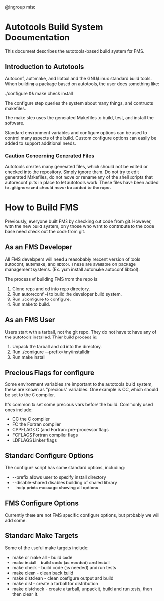 @ingroup misc
# Autotools Build System Documentation

This document describes the autotools-based build system for FMS.

## Introduction to Autotools

Autoconf, automake, and libtool and the GNU/Linux standard build
tools. When building a package based on autotools, the user does
something like:

./configure && make check install

The configure step queries the system about many things, and contructs
makefiles.

The make step uses the generated Makefiles to build, test, and install
the software.

Standard environment variables and configure options can be used to
control many aspects of the build. Custom configure options can easily
be added to support additional needs.

### Caution Concerning Generated Files

Autotools creates many generated files, which should not be edited or
checked into the repository. Simply ignore them. Do not try to edit
generated Makefiles, do not move or rename any of the shell scripts
that autoreconf puts in place to let autotools work. These files have
been added to .gitignore and should never be added to the repo.

# How to Build FMS

Previously, everyone built FMS by checking out code from git. However,
with the new build system, only those who want to contribute to the
code base need check out the code from git.

## As an FMS Developer

All FMS developers will need a reasobably reacent version of tools
autoconf, automake, and libtool. These are available on package
management systems. (Ex. yum install automake autoconf libtool).

The process of building FMS from the repo is:

1. Clone repo and cd into repo directory.
2. Run autoreconf -i to build the developer build system.
3. Run ./configure to configure.
4. Run make to build.

## As an FMS User

Users start with a tarball, not the git repo. They do not have to have
any of the autotools installed. Thier build process is:

1. Unpack the tarball and cd into the directory.
2. Run ./configure --prefix=/my/installdir
3. Run make install

## Precious Flags for configure

Some environment variables are important to the autotools build
system, these are known as "precious" variables. One example is CC,
which should be set to the C compiler.

It's common to set some precious vars before the build. Commonly used
ones include:
* CC the C compiler
* FC the Fortran compiler
* CPPFLAGS C (and Fortran) pre-processor flags
* FCFLAGS Fortran compiler flags
* LDFLAGS Linker flags

## Standard Configure Options

The configure script has some standard options, including:
* --prefix allows user to specify install directory
* --disable-shared disables building of shared library
* --help prints message showing all options

## FMS Configure Options

Currently there are not FMS specific configure options, but probably
we will add some.

## Standard Make Targets

Some of the useful make targets include:
* make or make all - build code
* make install - build code (as needed) and install
* make check - build code (as needed) and run tests
* make clean - clean back build
* make distclean - clean configure output and build
* make dist - create a tarball for distribution
* make distcheck - create a tarball, unpack it, build and run tests, then then clean it.

